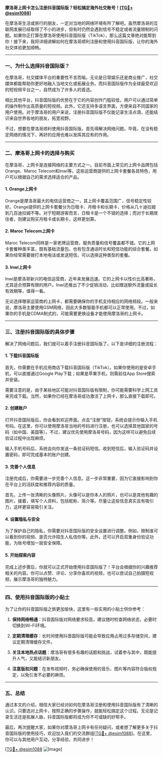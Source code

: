 **摩洛哥上网卡怎么注册抖音国际版？轻松搞定海外社交账号！[[TG💪+ @esim1088](https://t.me/s/esim1088)]**

在摩洛哥生活或旅行的朋友，一定对当地的网络环境有所了解吧。虽然摩洛哥的互联网发展已经取得了不小的进步，但有时仍然会遇到信号不稳定或者流量限制的问题。如果你正打算在摩洛哥使用抖音国际版（TikTok），那么这篇文章绝对能帮到你！接下来，我将详细讲解如何在摩洛哥顺利注册和使用抖音国际版，让你的海外社交体验更加顺畅。

---

### **一、为什么选择抖音国际版？**

在摩洛哥，社交媒体平台的重要性不言而喻。无论是日常娱乐还是商业推广，社交媒体都能帮助你更好地融入当地文化或拓展业务。而抖音国际版作为全球最受欢迎的短视频平台之一，自然成为了许多人的首选。

相比其他平台，抖音国际版的优势在于它的内容创作门槛较低，用户可以通过简单的操作制作出高质量的短视频。此外，它还支持多语言界面，方便来自不同国家的用户使用。对于摩洛哥的用户来说，注册抖音国际版不仅能记录生活点滴，还能结识来自世界各地的朋友，拓宽视野。

不过，想要在摩洛哥顺利使用抖音国际版，首先得解决网络问题。毕竟，在没有稳定网络的情况下，再好的应用也难以发挥其应有的作用。

---

### **二、摩洛哥上网卡的选择与购买**

在摩洛哥，上网卡是连接网络的主要方式之一。目前市面上常见的上网卡品牌包括Orange、Maroc Telecom和Inwi等。这些运营商提供的上网卡套餐各具特色，用户可以根据自己的需求选择适合的产品。

#### **1. Orange上网卡**
Orange是摩洛哥最大的电信运营商之一，其上网卡覆盖范围广，信号稳定性较好。Orange提供的上网卡套餐分为日租卡、月租卡和长期卡，价格从几十迪拉姆到几百迪拉姆不等。对于短期游客而言，日租卡是一个不错的选择；而对于长期居住者，则建议购买月租卡或长期卡，这样更划算。

#### **2. Maroc Telecom上网卡**
Maroc Telecom同样是一家老牌运营商，服务质量和信号覆盖都不错。它的上网卡套餐种类丰富，既有基础流量包，也有包含通话时长和短信功能的综合套餐。如果你经常需要拨打本地电话或发送短信，可以选择这种类型的套餐。

#### **3. Inwi上网卡**
Inwi是摩洛哥新兴的电信运营商，近年来发展迅速。它的上网卡以性价比高著称，尤其适合预算有限的用户。Inwi还推出了不少促销活动，比如赠送额外流量或延长有效期等，值得一看。

无论选择哪家运营商的上网卡，都需要确保你的手机支持相应的网络频段。一般来说，摩洛哥主要使用GSM网络，因此大多数智能手机都可以正常使用。不过，如果你的手机是CDMA制式的，可能需要更换设备才能使用摩洛哥的上网卡。

---

### **三、注册抖音国际版的具体步骤**

解决了网络问题后，我们就可以着手注册抖音国际版了。以下是详细的注册流程：

#### **1. 下载抖音国际版**
首先，你需要在手机应用商店下载抖音国际版（TikTok）。如果你使用的是安卓手机，可以直接通过Google Play下载；如果是苹果手机，则需前往App Store搜索并安装。

需要注意的是，由于某些地区可能对抖音国际版有限制，你可能需要科学上网工具来完成下载。当然，如果你已经在摩洛哥成功激活了上网卡，那么直接下载即可。

#### **2. 创建账户**
打开抖音国际版后，你会看到欢迎界面。点击“注册”按钮，系统会提示你输入手机号码。在这里，你可以使用摩洛哥当地的号码进行注册，也可以选择其他国家的号码（如中国、美国等）。不过，建议优先使用摩洛哥号码，因为这样可以避免后续验证过程中出现麻烦。

输入手机号码后，系统会向你发送一条验证码短信。收到短信后，输入验证码并设置密码，即可完成基本的账户创建。

#### **3. 完善个人信息**
注册完成后，你需要进一步完善个人信息。这一步非常重要，因为它直接影响到你在平台上的活跃度和推荐内容的质量。

首先，上传一张清晰的头像照片。头像可以是你本人的照片，也可以是其他有趣的图片。接着，填写个人资料，包括昵称、简介等。尽量让这些信息真实且有吸引力，这样更容易吸引关注。

#### **4. 设置隐私与安全**
为了保护自己的隐私，你需要对抖音国际版的安全设置进行调整。例如，限制谁可以看到你的视频、是否允许陌生人私信你等。此外，还可以开启双重身份验证功能，为账号增加一层安全保障。

#### **5. 开始探索内容**
完成上述步骤后，你就可以正式开始使用抖音国际版了！平台会根据你的兴趣推荐相关的内容。你可以点赞、评论、分享你喜欢的视频，也可以尝试自己拍摄短视频，展示摩洛哥的独特魅力。

---

### **四、使用抖音国际版的小贴士**

为了让你的抖音国际版之旅更加愉快，这里有一些实用的小贴士供你参考：

1. **保持网络畅通**：抖音国际版对网络要求较高，建议随时检查网络状态，必要时切换到Wi-Fi环境。
   
2. **定期清理缓存**：长时间使用抖音国际版可能会导致应用占用过多存储空间，建议定期清理缓存文件。

3. **关注本地热点话题**：摩洛哥有很多有趣的话题和挑战，试着参与其中，既能提升人气，又能结识新朋友。

4. **注意版权问题**：在发布视频时，务必确保使用的音乐、图片等内容符合版权规定，以免引发不必要的麻烦。

---

### **五、总结**

通过本文的介绍，相信大家已经对如何在摩洛哥注册和使用抖音国际版有了清晰的认识。只要选对上网卡，按照正确的步骤操作，就能轻松搞定这个过程。无论是记录生活还是拓展人脉，抖音国际版都将成为你不可或缺的好帮手。

最后，再次提醒大家，如果你对摩洛哥上网卡有任何疑问，或者想了解更多关于抖音国际版的使用技巧，欢迎加入我们的交流群组[[TG💪+ @esim1088](https://t.me/s/esim1088)]。在这里，你可以与其他用户互动，分享经验，共同进步！

[[TG💪+ @esim1088](https://t.me/s/esim1088) ![Image](https://i.postimg.cc/4NQfJmqS/Snipaste-2025-05-13-00-14-12.png)]